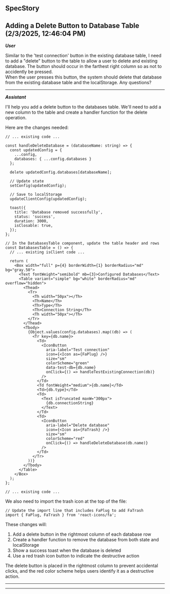 ## SpecStory

## Adding a Delete Button to Database Table (2/3/2025, 12:46:04 PM)

_**User**_

Similar to the 'test connection' button in the existing database table, I need to add a "delete" button to the table to allow a user to delete and existing database.  The button should occur in the farthest right column so as not to accidently be pressed.  
When the user presses this button, the system should delete that database from the existing database table and the localStorage.  Any questions?

---

_**Assistant**_

I'll help you add a delete button to the databases table. We'll need to add a new column to the table and create a handler function for the delete operation.

Here are the changes needed:

```typescript:src/app/config/page.tsx
// ... existing code ...

const handleDeleteDatabase = (databaseName: string) => {
  const updatedConfig = {
    ...config,
    databases: { ...config.databases }
  };
  
  delete updatedConfig.databases[databaseName];
  
  // Update state
  setConfig(updatedConfig);
  
  // Save to localStorage
  updateClientConfig(updatedConfig);

  toast({
    title: 'Database removed successfully',
    status: 'success',
    duration: 3000,
    isClosable: true,
  });
};

// In the DatabasesTable component, update the table header and rows
const DatabasesTable = () => {
  // ... existing isClient code ...

  return (
    <Box width="full" p={4} borderWidth={1} borderRadius="md" bg="gray.50">
      <Text fontWeight="semibold" mb={3}>Configured Databases</Text>
      <Table variant="simple" bg="white" borderRadius="md" overflow="hidden">
        <Thead>
          <Tr>
            <Th width="50px"></Th>
            <Th>Name</Th>
            <Th>Type</Th>
            <Th>Connection String</Th>
            <Th width="50px"></Th>
          </Tr>
        </Thead>
        <Tbody>
          {Object.values(config.databases).map((db) => (
            <Tr key={db.name}>
              <Td>
                <IconButton
                  aria-label="Test connection"
                  icon={<Icon as={FaPlug} />}
                  size="sm"
                  colorScheme="green"
                  data-test-db={db.name}
                  onClick={() => handleTestExistingConnection(db)}
                />
              </Td>
              <Td fontWeight="medium">{db.name}</Td>
              <Td>{db.type}</Td>
              <Td>
                <Text isTruncated maxW="300px">
                  {db.connectionString}
                </Text>
              </Td>
              <Td>
                <IconButton
                  aria-label="Delete database"
                  icon={<Icon as={FaTrash} />}
                  size="sm"
                  colorScheme="red"
                  onClick={() => handleDeleteDatabase(db.name)}
                />
              </Td>
            </Tr>
          ))}
        </Tbody>
      </Table>
    </Box>
  );
};

// ... existing code ...
```

We also need to import the trash icon at the top of the file:

```typescript:src/app/config/page.tsx
// Update the import line that includes FaPlug to add FaTrash
import { FaPlug, FaTrash } from 'react-icons/fa';
```

These changes will:
1. Add a delete button in the rightmost column of each database row
2. Create a handler function to remove the database from both state and localStorage
3. Show a success toast when the database is deleted
4. Use a red trash icon button to indicate the destructive action

The delete button is placed in the rightmost column to prevent accidental clicks, and the red color scheme helps users identify it as a destructive action.

---



---

